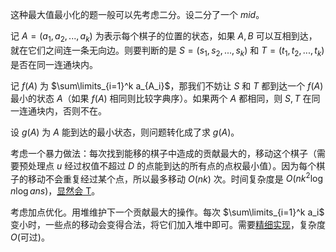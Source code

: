 这种最大值最小化的题一般可以先考虑二分。设二分了一个 $mid$。

记 $A = (a_1,a_2,...,a_k)$ 为表示每个棋子的位置的状态，如果 $A,B$ 可以互相到达，就在它们之间连一条无向边。则要判断的是 $S = (s_1,s_2,...,s_k)$ 和 $T = (t_1,t_2,...,t_k)$ 是否在同一连通块内。

记 $f(A)$ 为 $\sum\limits_{i=1}^k a_{A_i}$，那我们不妨让 $S$ 和 $T$ 都到达一个 $f(A)$ 最小的状态 $A$（如果 $f(A)$ 相同则比较字典序）。如果两个 $A$ 都相同，则 $S,T$ 在同一连通块内，否则不在。

设 $g(A)$ 为 $A$ 能到达的最小状态，则问题转化成了求 $g(A)$。

考虑一个暴力做法：每次找到能移的棋子中造成的贡献最大的，移动这个棋子（需要预处理点 $u$ 经过权值不超过 $D$ 的点能到达的所有点的点权最小值）。因为每个棋子的移动不会重复经过某个点，所以最多移动 $O(nk)$ 次。时间复杂度是 $O(nk^2 \log n \log ans)$，[显然会 T](https://atcoder.jp/contests/arc115/submissions/40914722)。

考虑加点优化。用堆维护下一个贡献最大的操作。每次 $\sum\limits_{i=1}^k a_i$ 变小时，一些点的移动会变得合法，将它们加入堆中即可。需要[精细实现](https://atcoder.jp/contests/arc115/submissions/40923965)，复杂度 $O(\text{可过})$。